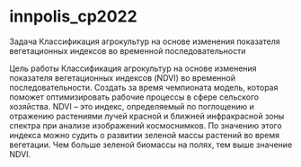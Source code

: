 # innpolis_cp2022

Задача
Классификация агрокультур на основе изменения показателя вегетационных индексов во временной последовательности

Цель работы
Классификация агрокультур на основе изменения показателя вегетационных индексов (NDVI) во временной последовательности. Создать за время чемпионата модель, которая поможет оптимизировать рабочие процессы в сфере сельского хозяйства.
NDVI – это индекс, определяемый по поглощению и отражению растениями лучей красной и ближней инфракрасной зоны спектра при анализе изображений космоснимков. По значению этого индекса можно судить о развитии зеленой массы растений во время вегетации. Чем больше зеленой биомассы на полях, тем выше значение NDVI.

